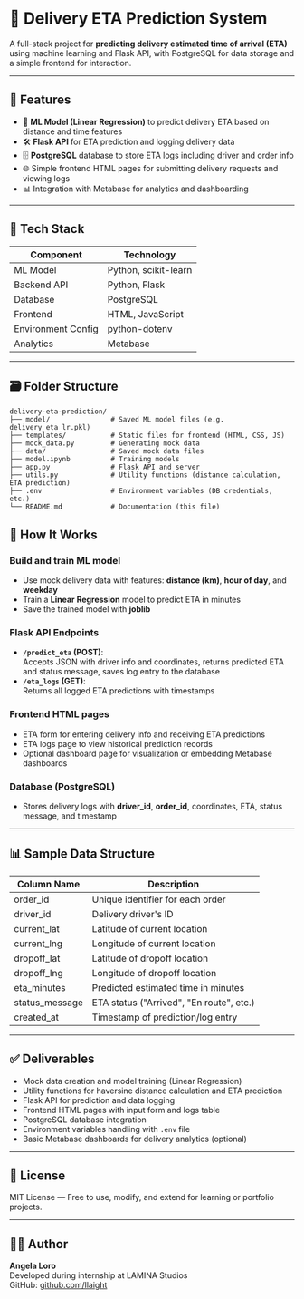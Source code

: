 # 🚚 Delivery ETA Prediction System

A full-stack project for **predicting delivery estimated time of arrival (ETA)** using machine learning and Flask API, with PostgreSQL for data storage and a simple frontend for interaction.

---

## 🔧 Features
- 🤖 **ML Model (Linear Regression)** to predict delivery ETA based on distance and time features  
- 🛠️ **Flask API** for ETA prediction and logging delivery data  
- 🗄️ **PostgreSQL** database to store ETA logs including driver and order info  
- 🌐 Simple frontend HTML pages for submitting delivery requests and viewing logs  
- 📊 Integration with Metabase for analytics and dashboarding

---

## 🧰 Tech Stack

| Component          | Technology          |
|--------------------|---------------------|
| ML Model           | Python, scikit-learn|
| Backend API        | Python, Flask       |
| Database           | PostgreSQL          |
| Frontend           | HTML, JavaScript    |
| Environment Config | python-dotenv       |
| Analytics          | Metabase            |

---

## 🗃️ Folder Structure
```plaintext
delivery-eta-prediction/
├── model/               # Saved ML model files (e.g. delivery_eta_lr.pkl)
├── templates/           # Static files for frontend (HTML, CSS, JS)
├── mock_data.py         # Generating mock data
├── data/                # Saved mock data files
├── model.ipynb          # Training models
├── app.py               # Flask API and server
├── utils.py             # Utility functions (distance calculation, ETA prediction)
├── .env                 # Environment variables (DB credentials, etc.)
└── README.md            # Documentation (this file)
```

## 🚀 How It Works

### Build and train ML model
- Use mock delivery data with features: **distance (km)**, **hour of day**, and **weekday**  
- Train a **Linear Regression** model to predict ETA in minutes  
- Save the trained model with **joblib**

### Flask API Endpoints
- **`/predict_eta` (POST)**:  
  Accepts JSON with driver info and coordinates, returns predicted ETA and status message, saves log entry to the database  
- **`/eta_logs` (GET)**:  
  Returns all logged ETA predictions with timestamps  

### Frontend HTML pages
- ETA form for entering delivery info and receiving ETA predictions  
- ETA logs page to view historical prediction records  
- Optional dashboard page for visualization or embedding Metabase dashboards  

### Database (PostgreSQL)
- Stores delivery logs with **driver_id**, **order_id**, coordinates, ETA, status message, and timestamp  

---

## 📊 Sample Data Structure

| Column Name     | Description                             |
|-----------------|---------------------------------------|
| order_id        | Unique identifier for each order      |
| driver_id       | Delivery driver's ID                   |
| current_lat     | Latitude of current location           |
| current_lng     | Longitude of current location          |
| dropoff_lat     | Latitude of dropoff location            |
| dropoff_lng     | Longitude of dropoff location           |
| eta_minutes     | Predicted estimated time in minutes   |
| status_message  | ETA status ("Arrived", "En route", etc.) |
| created_at      | Timestamp of prediction/log entry      |

---

## ✅ Deliverables

- Mock data creation and model training (Linear Regression)  
- Utility functions for haversine distance calculation and ETA prediction  
- Flask API for prediction and data logging  
- Frontend HTML pages with input form and logs table  
- PostgreSQL database integration  
- Environment variables handling with `.env` file  
- Basic Metabase dashboards for delivery analytics (optional)  

---

## 📜 License

MIT License — Free to use, modify, and extend for learning or portfolio projects.

---

## 👩‍💻 Author

**Angela Loro**  
Developed during internship at LAMINA Studios  
GitHub: [github.com/llaight](https://github.com/llaight)
